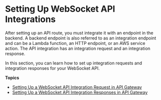 # Setting Up WebSocket API Integrations<a name="apigateway-websocket-api-integrations"></a>

After setting up an API route, you must integrate it with an endpoint in the backend\. A backend endpoint is also referred to as an integration endpoint and can be a Lambda function, an HTTP endpoint, or an AWS service action\. The API integration has an integration request and an integration response\.

In this section, you can learn how to set up integration requests and integration responses for your WebSocket API\. 

**Topics**
+ [Setting Up a WebSocket API Integration Request in API Gateway](apigateway-websocket-api-integration-requests.md)
+ [Setting Up a WebSocket API Integration Responses in API Gateway](apigateway-websocket-api-integration-responses.md)